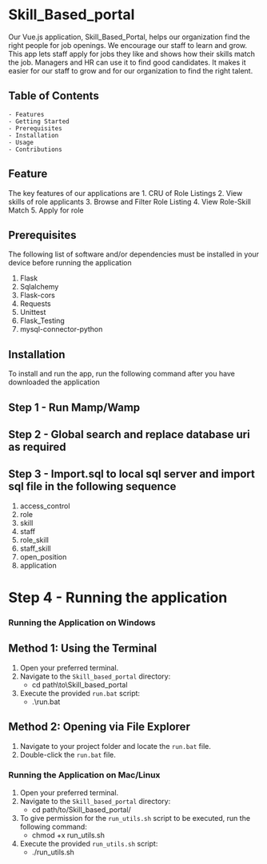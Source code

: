 # Skill_Based_portal

Our Vue.js application, Skill_Based_Portal, helps our organization find the right people for job openings. We encourage our staff to learn and grow. This app lets staff apply for jobs they like and shows how their skills match the job. Managers and HR can use it to find good candidates. It makes it easier for our staff to grow and for our organization to find the right talent.

## Table of Contents
    - Features
    - Getting Started
    - Prerequisites 
    - Installation
    - Usage
    - Contributions

## Feature
The key features of our applications are
    1. CRU of Role Listings
    2. View skills of role applicants
    3. Browse and Filter Role Listing
    4. View Role-Skill Match
    5. Apply for role

## Prerequisites

The following list of software and/or dependencies must be installed in your device before running the application
1. Flask
2. Sqlalchemy
3. Flask-cors
4. Requests
5. Unittest
6. Flask_Testing
7. mysql-connector-python

## Installation
To install and run the app, run the following command after you have downloaded the application

## Step 1 - Run Mamp/Wamp
## Step 2 -  Global search and replace database uri as required
## Step 3 - Import.sql to local sql server and import sql file in the following sequence
1. access_control 
2. role
3. skill
4. staff
5. role_skill
6. staff_skill
7. open_position
8. application

# Step 4 - Running the application
### Running the Application on Windows

## Method 1: Using the Terminal
1. Open your preferred terminal.
2. Navigate to the `Skill_based_portal` directory:
    - cd path\to\Skill_based_portal
3. Execute the provided `run.bat` script:
    - .\run.bat

## Method 2: Opening via File Explorer
1. Navigate to your project folder and locate the `run.bat` file.
2. Double-click the `run.bat` file.

### Running the Application on Mac/Linux
1. Open your preferred terminal.
2. Navigate to the `Skill_based_portal` directory:
    - cd path/to/Skill_based_portal/
3. To give permission for the `run_utils.sh` script to be executed, run the following command:
    - chmod +x run_utils.sh
4. Execute the provided `run_utils.sh` script:
    - ./run_utils.sh
  

